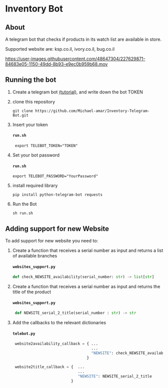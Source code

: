 # Inventory Bot

## About
A telegram bot that checks if products in its watch list are available in store.

Supported website are: ksp.co.il, ivory.co.il, bug.co.il



https://user-images.githubusercontent.com/48647304/227629871-84683e05-1150-49dd-8b93-e9ec0b959b68.mov





## Running the bot
1) Create a telegram bot [(tutorial)](https://sendpulse.com/knowledge-base/chatbot/telegram/create-telegram-chatbot), and write down the bot TOKEN
2) clone this repository
    ```console
    git clone https://github.com/Michael-amar/Inventory-Telegram-Bot.git
    ```
3) Insert your token
   #### **`run.sh`**
   ```console
    export TELEBOT_TOKEN="TOKEN"
   ```

4) Set your bot password
   #### **`run.sh`**
   ```console
   export TELEBOT_PASSWORD="YourPassword"
   ``` 

5) install required library
   ```console
   pip install python-telegram-bot requests
   ```

6) Run the Bot
   ```console
   sh run.sh
   ```



## Adding support for new Website
To add support for new website you need to:

1) Create a function that receives a serial number as input and returns a list of available branches 
   #### **`websites_support.py`**
   ```python
   def check_NEWSITE_availability(serial_number: str) -> list[str]
   ```

2) Create a function that receives a serial number as input and returns the title of the product
   #### **`websites_support.py`**
   ```python
    def NEWSITE_serial_2_title(serial_number : str) -> str
   ```

3) Add the callbacks to the relevant dictionaries
   #### **`telebot.py`**
   ```python
    website2availability_callback = { ...
                                      ...
                                      "NEWSITE": check_NEWSITE_availability
                                    }

    website2title_callback = {  ...
                                ...
                                "NEWSITE": NEWSITE_serial_2_title
                             }
   ```








